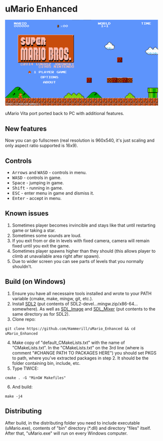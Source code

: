 # uMario Enhanced
<p align="center"><img src="./screenshots/main-menu.png"></p>

uMario Vita port ported back to PC with additional features.

## New features
Now you can go fullscreen (real resolution is 960x540, it's just scaling and only aspect ratio supported is 16x9).

## Controls
- <kbd>Arrows</kbd> and <kbd>WASD</kbd> - controls in menu.
- <kbd>WASD</kbd> - controls in game.
- <kbd>Space</kbd> - jumping in game.
- <kbd>Shift</kbd> - running in game.
- <kbd>ESC</kbd> - enter menu in game and dismiss it.
- <kbd>Enter</kbd> - accept in menu.

## Known issues 
1. Sometimes player becomes invincible and stays like that until restarting game or taking a star.
2. Sometimes some sounds are loud.
3. If you exit from or die in levels with fixed camera, camera will remain fixed until you exit the game.
4. Sometimes player spawns higher than they should (this allows player to climb at unavailable area right after spawn).
5. Due to wider screen you can see parts of levels that you normally shouldn't.

## Build (on Windows)
1. Ensure you have all necessaire tools installed and wrote to your PATH variable (cmake, make, mingw, git, etc.).
2. Install [SDL2](https://github.com/libsdl-org/SDL/releases/tag/release-2.24.0) (put contents of SDL2-devel...mingw.zip/x86-64... somewhere). As well as [SDL_Image](https://github.com/libsdl-org/SDL_image/releases/tag/release-2.6.2) and [SDL_Mixer](https://github.com/libsdl-org/SDL_mixer/releases/tag/release-2.6.2) (put contents to the same directory as for SDL2).
3. Clone repo:
  ```
  git clone https://github.com/Hammerill/uMario_Enhanced && cd uMario_Enhanced
  ```
4. Make copy of "default_CMakeLists.txt" with the name of "CMakeLists.txt". In the "CMakeLists.txt" on the 3rd line (where is comment "#CHANGE PATH TO PACKAGES HERE") you should set PKGS to path, where you've extracted packages in step 2. It should be the folder containing bin, include, etc.
5. Type TWICE:
  ```
  cmake . -G "MinGW Makefiles"
  ```
6. And build:
  ```
  make -j4
  ```

## Distributing
After build, in the distributing folder you need to include executable (uMario.exe), contents of "bin" directory (*.dll) and directory "files" itself. After that, "uMario.exe" will run on every Windows computer.
